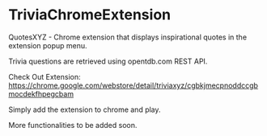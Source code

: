 # TriviaChromeExtension
QuotesXYZ - Chrome extension that displays inspirational quotes in the extension popup menu. 

Trivia questions are retrieved using opentdb.com REST API.


Check Out Extension: https://chrome.google.com/webstore/detail/triviaxyz/cgbkjmecpnoddccgbmocdekfhpegcbam

Simply add the extension to chrome and play.

More functionalities to be added soon.
